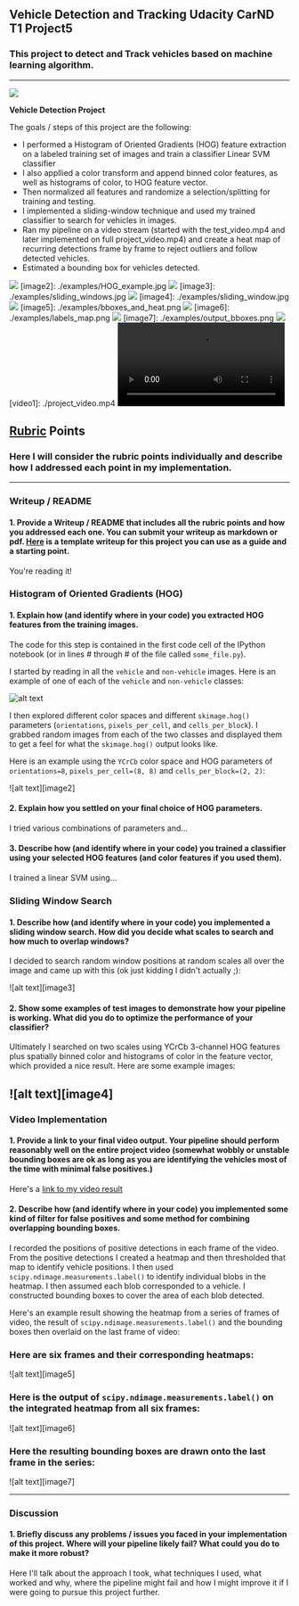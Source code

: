 ## Vehicle Detection and Tracking  Udacity CarND T1 Project5
### This project to detect and Track vehicles based on machine learning algorithm. 

---
![](https://github.com/emilkaram/Vehicle-Detection-and-Tracking-Udacity-CarND-T1-Project5/blob/master/images/13.png)

**Vehicle Detection Project**

The goals / steps of this project are the following:

* I performed a Histogram of Oriented Gradients (HOG) feature extraction on a labeled training set of images and train a classifier Linear SVM classifier
* I also appllied a color transform and append binned color features, as well as histograms of color, to HOG feature vector. 
* Then normalized all features and randomize a selection/splitting for training and testing.
* I implemented a sliding-window technique and used my trained classifier to search for vehicles in images.
* Ran my pipeline on a video stream (started with the test_video.mp4 and later implemented on full project_video.mp4) and create a heat map of recurring detections frame by frame to reject outliers and follow detected vehicles.
* Estimated a bounding box for vehicles detected.

[//]: # (Image References)
[image1]: ./examples/car_not_car.png
![](https://github.com/emilkaram/Vehicle-Detection-and-Tracking-Udacity-CarND-T1-Project5/blob/master/images/1.png)
[image2]: ./examples/HOG_example.jpg
![](https://github.com/emilkaram/Vehicle-Detection-and-Tracking-Udacity-CarND-T1-Project5/blob/master/images/2.png)
[image3]: ./examples/sliding_windows.jpg
![](https://github.com/emilkaram/Vehicle-Detection-and-Tracking-Udacity-CarND-T1-Project5/blob/master/images/6.png)
[image4]: ./examples/sliding_window.jpg
![](https://github.com/emilkaram/Vehicle-Detection-and-Tracking-Udacity-CarND-T1-Project5/blob/master/images/4.png)
[image5]: ./examples/bboxes_and_heat.png
![](https://github.com/emilkaram/Vehicle-Detection-and-Tracking-Udacity-CarND-T1-Project5/blob/master/images/5.png)
[image6]: ./examples/labels_map.png
![](https://github.com/emilkaram/Vehicle-Detection-and-Tracking-Udacity-CarND-T1-Project5/blob/master/images/7.png)
[image7]: ./examples/output_bboxes.png
![](https://github.com/emilkaram/Vehicle-Detection-and-Tracking-Udacity-CarND-T1-Project5/blob/master/images/8.png)
[video1]: ./project_video.mp4
![](https://github.com/emilkaram/Vehicle-Detection-and-Tracking-Udacity-CarND-T1-Project5/blob/master/project_video_output.mp4)


## [Rubric](https://review.udacity.com/#!/rubrics/513/view) Points
### Here I will consider the rubric points individually and describe how I addressed each point in my implementation.  

---
### Writeup / README

#### 1. Provide a Writeup / README that includes all the rubric points and how you addressed each one.  You can submit your writeup as markdown or pdf.  [Here](https://github.com/udacity/CarND-Vehicle-Detection/blob/master/writeup_template.md) is a template writeup for this project you can use as a guide and a starting point.  

You're reading it!

### Histogram of Oriented Gradients (HOG)

#### 1. Explain how (and identify where in your code) you extracted HOG features from the training images.

The code for this step is contained in the first code cell of the IPython notebook (or in lines # through # of the file called `some_file.py`).  

I started by reading in all the `vehicle` and `non-vehicle` images.  Here is an example of one of each of the `vehicle` and `non-vehicle` classes:

![alt text][image1]

I then explored different color spaces and different `skimage.hog()` parameters (`orientations`, `pixels_per_cell`, and `cells_per_block`).  I grabbed random images from each of the two classes and displayed them to get a feel for what the `skimage.hog()` output looks like.

Here is an example using the `YCrCb` color space and HOG parameters of `orientations=8`, `pixels_per_cell=(8, 8)` and `cells_per_block=(2, 2)`:


![alt text][image2]

#### 2. Explain how you settled on your final choice of HOG parameters.

I tried various combinations of parameters and...

#### 3. Describe how (and identify where in your code) you trained a classifier using your selected HOG features (and color features if you used them).

I trained a linear SVM using...

### Sliding Window Search

#### 1. Describe how (and identify where in your code) you implemented a sliding window search.  How did you decide what scales to search and how much to overlap windows?

I decided to search random window positions at random scales all over the image and came up with this (ok just kidding I didn't actually ;):

![alt text][image3]

#### 2. Show some examples of test images to demonstrate how your pipeline is working.  What did you do to optimize the performance of your classifier?

Ultimately I searched on two scales using YCrCb 3-channel HOG features plus spatially binned color and histograms of color in the feature vector, which provided a nice result.  Here are some example images:

![alt text][image4]
---

### Video Implementation

#### 1. Provide a link to your final video output.  Your pipeline should perform reasonably well on the entire project video (somewhat wobbly or unstable bounding boxes are ok as long as you are identifying the vehicles most of the time with minimal false positives.)
Here's a [link to my video result](./project_video.mp4)


#### 2. Describe how (and identify where in your code) you implemented some kind of filter for false positives and some method for combining overlapping bounding boxes.

I recorded the positions of positive detections in each frame of the video.  From the positive detections I created a heatmap and then thresholded that map to identify vehicle positions.  I then used `scipy.ndimage.measurements.label()` to identify individual blobs in the heatmap.  I then assumed each blob corresponded to a vehicle.  I constructed bounding boxes to cover the area of each blob detected.  

Here's an example result showing the heatmap from a series of frames of video, the result of `scipy.ndimage.measurements.label()` and the bounding boxes then overlaid on the last frame of video:

### Here are six frames and their corresponding heatmaps:

![alt text][image5]

### Here is the output of `scipy.ndimage.measurements.label()` on the integrated heatmap from all six frames:
![alt text][image6]

### Here the resulting bounding boxes are drawn onto the last frame in the series:
![alt text][image7]



---

### Discussion

#### 1. Briefly discuss any problems / issues you faced in your implementation of this project.  Where will your pipeline likely fail?  What could you do to make it more robust?

Here I'll talk about the approach I took, what techniques I used, what worked and why, where the pipeline might fail and how I might improve it if I were going to pursue this project further.  

